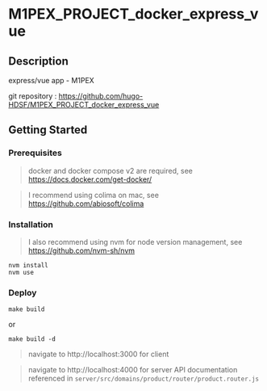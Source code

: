 # M1PEX_PROJECT_docker_express_vue

## Description

express/vue app - M1PEX

git repository : https://github.com/hugo-HDSF/M1PEX_PROJECT_docker_express_vue

## Getting Started

### Prerequisites

> docker and docker compose v2 are required, see https://docs.docker.com/get-docker/

> I recommend using colima on mac, see https://github.com/abiosoft/colima

### Installation

> I also recommend using nvm for node version management, see https://github.com/nvm-sh/nvm

```Shell
nvm install
nvm use
```
### Deploy

```Shell
make build
```

or

```Shell
make build -d
```

> navigate to http://localhost:3000 for client

> navigate to http://localhost:4000 for server
> API documentation referenced in
`server/src/domains/product/router/product.router.js`
